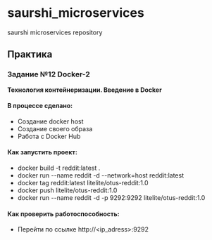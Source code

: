 # saurshi_microservices
saurshi microservices repository

## Практика
### Задание №12 Docker-2
**Технология контейнеризации. Введение в Docker**

#### В процессе сделано:
* Создание docker host
* Создание своего образа
* Работа с Docker Hub

#### Как запустить проект:
* docker build -t reddit:latest .
* docker run --name reddit -d --network=host reddit:latest
* docker tag reddit:latest litelite/otus-reddit:1.0
* docker push litelite/otus-reddit:1.0
* docker run --name reddit -d -p 9292:9292 litelite/otus-reddit:1.0

#### Как проверить работоспособность:
* Перейти по ссылке http://<ip_adress>:9292

